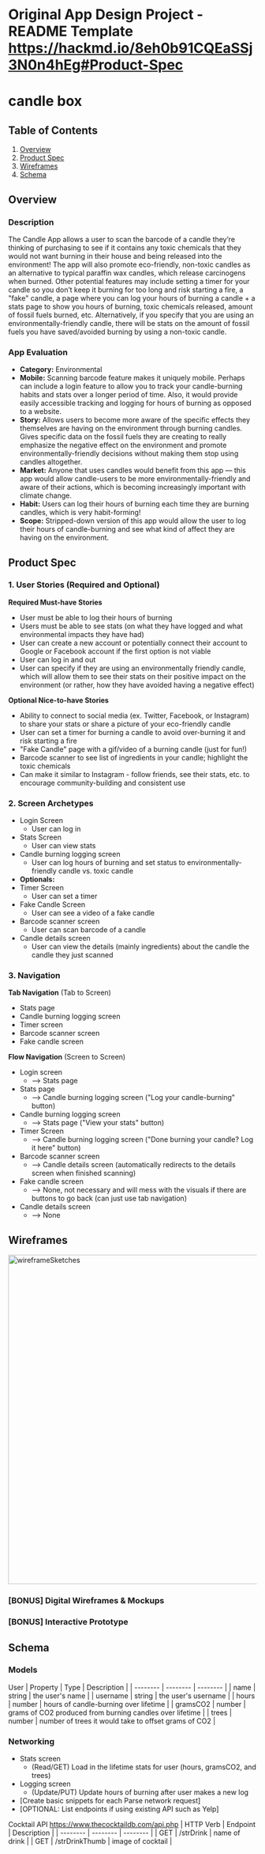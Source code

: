 Original App Design Project - README Template
https://hackmd.io/8eh0b91CQEaSSj3N0n4hEg#Product-Spec
===

# candle box

## Table of Contents
1. [Overview](#Overview)
1. [Product Spec](#Product-Spec)
1. [Wireframes](#Wireframes)
2. [Schema](#Schema)

## Overview
### Description
The Candle App allows a user to scan the barcode of a candle they’re thinking of purchasing to see if it contains any toxic chemicals that they would not want burning in their house and being released into the environment! The app will also promote eco-friendly, non-toxic candles as an alternative to typical paraffin wax candles, which release carcinogens when burned. Other potential features may include setting a timer for your candle so you don’t keep it burning for too long and risk starting a fire, a "fake" candle, a page where you can log your hours of burning a candle + a stats page to show you hours of burning, toxic chemicals released, amount of fossil fuels burned, etc. Alternatively, if you specify that you are using an environmentally-friendly candle, there will be stats on the amount of fossil fuels you have saved/avoided burning by using a non-toxic candle.

### App Evaluation
- **Category:** Environmental
- **Mobile:** Scanning barcode feature makes it uniquely mobile. Perhaps can include a login feature to allow you to track your candle-burning habits and stats over a longer period of time. Also, it would provide easily accessible tracking and logging for hours of burning as opposed to a website.
- **Story:** Allows users to become more aware of the specific effects they themselves are having on the environment through burning candles. Gives specific data on the fossil fuels they are creating to really emphasize the negative effect on the environment and promote environmentally-friendly decisions without making them stop using candles altogether.
- **Market:** Anyone that uses candles would benefit from this app — this app would allow candle-users to be more environmentally-friendly and aware of their actions, which is becoming increasingly important with climate change.
- **Habit:** Users can log their hours of burning each time they are burning candles, which is very habit-forming!
- **Scope:** Stripped-down version of this app would allow the user to log their hours of candle-burning and see what kind of affect they are having on the environment.

## Product Spec

### 1. User Stories (Required and Optional)

**Required Must-have Stories**

* User must be able to log their hours of burning
* Users must be able to see stats (on what they have logged and what environmental impacts they have had)
* User can create a new account or potentially connect their account to Google or Facebook account if the first option is not viable
* User can log in and out
* User can specify if they are using an environmentally friendly candle, which will allow them to see their stats on their positive impact on the environment (or rather, how they have avoided having a negative effect)

**Optional Nice-to-have Stories**

* Ability to connect to social media (ex. Twitter, Facebook, or Instagram) to share your stats or share a picture of your eco-friendly candle
* User can set a timer for burning a candle to avoid over-burning it and risk starting a fire
* "Fake Candle" page with a gif/video of a burning candle (just for fun!)
* Barcode scanner to see list of ingredients in your candle; highlight the toxic chemicals
* Can make it similar to Instagram - follow friends, see their stats, etc. to encourage community-building and consistent use

### 2. Screen Archetypes

* Login Screen
   * User can log in
* Stats Screen
   * User can view stats
* Candle burning logging screen
    * User can log hours of burning and set status to environmentally-friendly candle vs. toxic candle
* **Optionals:**
* Timer Screen
    * User can set a timer
* Fake Candle Screen
    * User can see a video of a fake candle
* Barcode scanner screen
    * User can scan barcode of a candle
* Candle details screen
    * User can view the details (mainly ingredients) about the candle the candle they just scanned

### 3. Navigation

**Tab Navigation** (Tab to Screen)

* Stats page
* Candle burning logging screen
* Timer screen
* Barcode scanner screen
* Fake candle screen

**Flow Navigation** (Screen to Screen)

* Login screen
   * --> Stats page
* Stats page
    * --> Candle burning logging screen ("Log your candle-burning" button)
* Candle burning logging screen
   * --> Stats page ("View your stats" button)
* Timer Screen
    * --> Candle burning logging screen ("Done burning your candle? Log it here" button)
* Barcode scanner screen
    * --> Candle details screen (automatically redirects to the details screen when finished scanning)
* Fake candle screen
    * --> None, not necessary and will mess with the visuals if there are buttons to go back (can just use tab navigation)
* Candle details screen
    * --> None

## Wireframes
<img width="666" alt="wireframeSketches" src="https://user-images.githubusercontent.com/68299385/124969034-13ec0980-dfdb-11eb-9e21-24740ee22859.png">

### [BONUS] Digital Wireframes & Mockups

### [BONUS] Interactive Prototype

## Schema 

### Models
User
| Property | Type | Description |
| -------- | -------- | -------- |
|   name   |   string   |   the user's name   |
|   username   |  string    |   the user's username   |
|   hours   |   number   |   hours of candle-burning over lifetime   |
|   gramsCO2   |   number   |   grams of CO2 produced from burning candles over lifetime   |
|   trees   |   number   |   number of trees it would take to offset grams of CO2   |
### Networking
- Stats screen
    - (Read/GET) Load in the lifetime stats for user (hours, gramsCO2, and trees)
- Logging screen
    - (Update/PUT) Update hours of burning after user makes a new log
- [Create basic snippets for each Parse network request]
- [OPTIONAL: List endpoints if using existing API such as Yelp]

Cocktail API
https://www.thecocktaildb.com/api.php
| HTTP Verb | Endpoint | Description |
| -------- | -------- | -------- |
| GET     | /strDrink     | name of drink     |
| GET     | /strDrinkThumb     | image of cocktail     |
